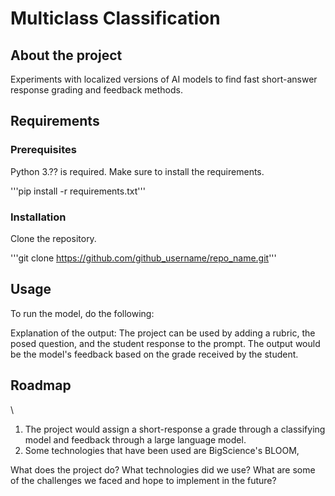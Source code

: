 # Multiclass Classification 

## About the project
Experiments with localized versions of AI models to find fast short-answer response grading and feedback methods.


## Requirements

### Prerequisites
Python 3.?? is required.
Make sure to install the requirements.

'''pip install -r requirements.txt'''

### Installation
Clone the repository.

'''git clone https://github.com/github_username/repo_name.git'''

## Usage

To run the model, do the following:

Explanation of the output:
The project can be used by adding a rubric, the posed question, and the student response to the prompt. 
The output would be the model's feedback based on the grade received by the student.

## Roadmap
\

1. The project would assign a short-response a grade through a classifying model and feedback through a large language model.
2. Some technologies that have been used are BigScience's BLOOM, 

What does the project do?
What technologies did we use?
What are some of the challenges we faced and hope to implement in the future?
